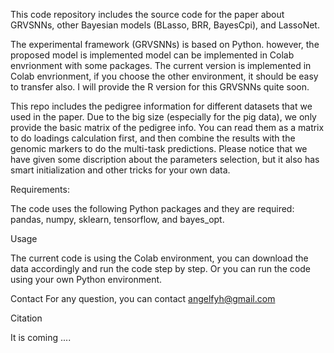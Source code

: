 This code repository includes the source code for the paper about GRVSNNs, other Bayesian models (BLasso, BRR, BayesCpi), and LassoNet.

The experimental framework (GRVSNNs) is based on Python. however, the proposed model is implemented model can be implemented in Colab envrionment with some packages. The current version is implemented in Colab envrionment, if you choose the other environment, it should be easy to transfer also. I will provide the R version for this GRVSNNs quite soon.

This repo includes the pedigree information for different datasets that we used in the paper. Due to the big size (especially for the pig data), we only provide the basic matrix of the pedigree info. You can read them as a matrix to do loadings calculation first, and then combine the results with the genomic markers to do the multi-task predictions. Please notice that we have given some discription about the parameters selection, but it also has smart initialization and other tricks for your own data. 

Requirements:

The code uses the following Python packages and they are required: pandas, numpy, sklearn, tensorflow, and bayes_opt. 

Usage

The current code is using the Colab environment, you can download the data accordingly and run the code step by step. Or you can run the code using your own Python environment.

Contact
For any question, you can contact angelfyh@gmail.com

Citation

It is coming ....

